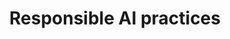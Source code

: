 ---
title: 'Responsible AI practices' 
acronym: MLRES
type: GL - Tier 1
webpage: https://ai.google/responsibilities/responsible-ai-practices/
---